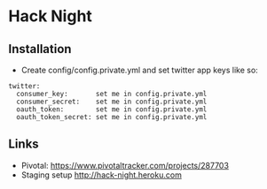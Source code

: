 Hack Night
==========

Installation
------------

* Create config/config.private.yml and set twitter app keys like so:

```
twitter:
  consumer_key:       set me in config.private.yml
  consumer_secret:    set me in config.private.yml
  oauth_token:        set me in config.private.yml
  oauth_token_secret: set me in config.private.yml
```

Links
-----

* Pivotal: https://www.pivotaltracker.com/projects/287703
* Staging setup http://hack-night.heroku.com
